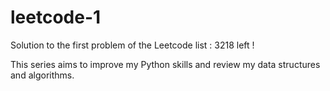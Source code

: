 # leetcode-1

Solution to the first problem of the Leetcode list : 3218 left !

This series aims to improve my Python skills and review my data structures and algorithms.
